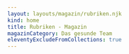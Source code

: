```yaml
---
layout: layouts/magazin/rubriken.njk
kind: home
title: Rubriken - Magazin
magazinCategory: Das gesunde Team
eleventyExcludeFromCollections: true
---
```

